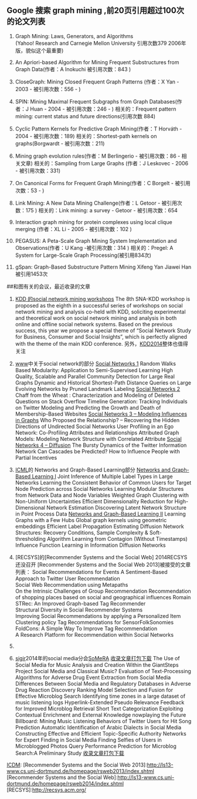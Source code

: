 ﻿## Google 搜索 graph mining ,前20页引用超过100次的论文列表

1. Graph Mining: Laws, Generators, and Algorithms  
(Yahoo! Research and Carnegie Mellon University 引用次数379 2006年版，貌似这个最重要)

2. An Apriori-based Algorithm for Mining Frequent Substructures from Graph Data(作者：A Inokuchi  被引用次数：843 )


3. CloseGraph: Mining Closed Frequent Graph Patterns (作者：X Yan - 2003 - 被引用次数：556 - )


4. SPIN: Mining Maximal Frequent Subgraphs from Graph Databases(作者：J Huan - 2004 - 被引用次数：246 - )
相关的：Frequent pattern mining: current status and future directions(引用次数 884)

5. Cyclic Pattern Kernels for Predictive Graph Mining(作者：T Horváth - 2004 - 被引用次数：189)
相关的：Shortest-path kernels on graphs(Borgwardt - 被引用次数：211)

6. Mining graph evolution rules(作者：M Berlingerio - 被引用次数：86 - 相关文章)
相关的：Sampling from Large Graphs (作者：J Leskovec - 2006 - 被引用次数：331)

7. On Canonical Forms for Frequent Graph Mining(作者：C Borgelt - 被引用次数：53 - )

8. Link Mining: A New Data Mining Challenge(作者：L Getoor - 被引用次数：175 )
相关的：Link mining: a survey - Getoor - 被引用次数：654

9. Interaction graph mining for protein complexes using local clique merging
(作者：XL Li - 2005 - 被引用次数：102 )

10. PEGASUS: A Peta-Scale Graph Mining System Implementation and Observations(作者：U Kang -被引用次数：314 )
相关的：Pregel: A System for Large-Scale Graph Processing(被引用834次)


11. gSpan: Graph-Based Substructure Pattern Mining 
Xifeng Yan Jiawei Han 被引用1453次


##和图有关的会议，最近收录的文章

1. [KDD 的social network mining workshops]
The 8th SNA-KDD workshop is proposed as the eighth in a successful series of workshops on social network mining and analysis co-held with KDD, soliciting experimental and theoretical work on social network mining and analysis in both online and offline social network systems. Based on the previous success, this year we propose a special theme of “Social Network Study for Business, Consumer and Social Insights”, which is perfectly aligned with the theme of the main KDD conference. 另外，[KDD2014]整体也值得关注

2. [www]中关于social network的部分
[Social Networks 1]
Random Walks Based Modularity: Application to Semi-Supervised Learning 
High Quality, Scalable and Parallel Community Detection for Large Real Graphs 
Dynamic and Historical Shortest-Path Distance Queries on Large Evolving Networks by Pruned Landmark Labeling 
[Social Networks 2]
Chaff from the Wheat : Characterization and Modeling of Deleted Questions on Stack Overflow
Timeline Generation: Tracking Individuals on Twitter 
Modeling and Predicting the Growth and Death of Membership-Based Websites 
[Social Networks 3 – Modeling Influences in Graphs]
Who Proposed the Relationship? – Recovering the Hidden Directions of Undirected Social Networks 
User Profiling in an Ego Network: Co-Profiling Attributes and Relationships
Attributed Graph Models: Modeling Network Structure with Correlated Attribute
[Social Networks 4 – Diffusion]
The Bursty Dynamics of the Twitter Information Network
Can Cascades be Predicted?
How to Influence People with Partial Incentives 

3. [ICML]的 Networks and Graph-Based Learning部分
[Networks and Graph-Based Learning I]
Joint Inference of Multiple Label Types in Large Networks
Learning the Consistent Behavior of Common Users for Target Node Prediction across Social Networks
Learning Modular Structures from Network Data and Node Variables
Weighted Graph Clustering with Non-Uniform Uncertainties
Efficient Dimensionality Reduction for High-Dimensional Network Estimation
Discovering Latent Network Structure in Point Process Data
[Networks and Graph-Based Learning II]
Learning Graphs with a Few Hubs
Global graph kernels using geometric embeddings
Efficient Label Propagation
Estimating Diffusion Network Structures: Recovery Conditions, Sample Complexity & Soft-thresholding Algorithm
Learning from Contagion (Without Timestamps)
Influence Function Learning in Information Diffusion Networks

4. [RECSYS]的[Recommender Systems and the Social Web] 
2014RECSYS还没召开
[Recommender Systems and the Social Web 2013]被接受的文章列表：
Social Recommendations for Events
A Sentiment-Based Approach to Twitter User Recommendation	
Social Web Recommendation using Metapaths	
On the Intrinsic Challenges of Group Recommendation
Recommendation of shopping places based on social and geographical influences	Romain 
STRec: An Improved Graph-based Tag Recommender	
Structural Diversity in Social Recommender Systems	
Improving Social Recommendations by applying a Personalized Item Clustering policy
Tag Recommendations for SensorFolkSonomies
FoldCons: A Simple Way To Improve Tag Recommendation	
A Research Platform for Recommendation within Social Networks 



5. [ICDM]:整体感觉这个会议比较乱，主页做得乱七八糟的，2014年的貌似还没有开，打算在深圳开,没有找到对应的paper链接
6. [sigir]2014年的social media分会[SoMeRA]
[收录文章打包下载]
The Use of Social Media for Music Analysis and Creation Within the GiantSteps Project
Social Media and Classical Music?
Evaluation of Text-Processing Algorithms for Adverse Drug Event Extraction from Social Media
Differences Between Social Media and Regulatory Databases in Adverse Drug Reaction Discovery
Ranking Model Selection and Fusion for Effective Microblog Search
Identifying time zones in a large dataset of music listening logs
Hyperlink-Extended Pseudo Relevance Feedback for Improved Microblog Retrieval
Short Text Categorization Exploiting Contextual Enrichment and External Knowledge
nowplaying the Future Billboard: Mining Music Listening Behaviors of Twitter Users for Hit Song Prediction
Automatic Identification of Arabic Dialects in Social Media
Constructing Effective and Efficient Topic-Specific Authority Networks for Expert Finding in Social Media
Finding Selfies of Users in Microblogged Photos
Query Performance Prediction for Microblog Search:A Preliminary Study
[收录文章打包下载]

[收录文章打包下载]:http://www.cp.jku.at/conferences/SoMeRA2014/preproceedings/somera_preproceedings.zip


[SoMeRA]:http://www.cp.jku.at/conferences/SoMeRA2014/


[sigir]:http://sigir.org/sigir2014/finalworkshops.php#SoMeRA


[ICDM]:
[Recommender Systems and the Social Web 2013]:http://ls13-www.cs.uni-dortmund.de/homepage/rsweb2013/index.shtml
[Recommender Systems and the Social Web]:http://ls13-www.cs.uni-dortmund.de/homepage/rsweb2014/index.shtml
[RECSYS]:http://recsys.acm.org/

[ICML]:http://icml.cc/2014/
[KDD 的social network mining workshops]:http://research.larc.smu.edu.sg/pa/snakdd2014/SNA-KDD2014.htm
[KDD2014]:http://www.kdd.org/kdd2014/program.html
[www]:http://www2014.kr/paper/proceedings/
[Social Networks 1]:http://www2014.kr/paper/proceedings/#8
[Social Networks 2]:http://www2014.kr/paper/proceedings/#20
[Social Networks 3 – Modeling Influences in Graphs]:http://www2014.kr/paper/proceedings/#25
[Social Networks 4 – Diffusion]:http://www2014.kr/paper/proceedings/#28
[Networks and Graph-Based Learning I]:http://icml.cc/2014/index/article/12.htm#sun1030
[Networks and Graph-Based Learning II]:http://icml.cc/2014/index/article/12.htm#tue1620


